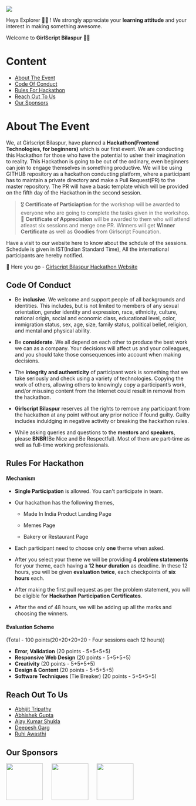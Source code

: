 ![](https://github.com/Girlscript-Chapter-Bilaspur/Front-End-Hackathon-Resources/blob/master/Hackathon%20Images/HACKATHON_banner2.png)


Heya Explorer 🕵️‍♀️ ! We strongly appreciate your **learning attitude** and your interest in making something awesome. 

Welcome to **GirlScript Bilaspur** 🙏🙏

# Content
* [About The Event](https://github.com/Girlscript-Chapter-Bilaspur/Front-End-Hackathon-Resources#about-the-event)
* [Code Of Conduct](https://github.com/Girlscript-Chapter-Bilaspur/Front-End-Hackathon-Resources#code-of-conduct)
* [Rules For Hackathon](https://github.com/Girlscript-Chapter-Bilaspur/Front-End-Hackathon-Resources#rules-for-hackathon)
* [Reach Out To Us](https://github.com/Girlscript-Chapter-Bilaspur/Front-End-Hackathon-Resources#reach-out-to-us)
* [Our Sponsors](https://github.com/Girlscript-Chapter-Bilaspur/Front-End-Hackathon-Resources#our-sponsors)

# About The Event
We, at Girlscript Bilaspur, have planned a **Hackathon(Frontend Technologies, for beginners)** which is our first event. 
We are conducting this Hackathon for those who have the potential to usher their imagination to reality. 
This Hackathon is going to be out of the ordinary, even beginners can join to engage themselves in something productive. 
We will be using GITHUB repository as a hackathon conducting platform, where a participant has to maintain a private directory and make a 
Pull Request(PR) to the master repository. The PR will have a basic template which will be provided on the fifth day of the Hackathon in the second session.

> 🎖 **Certificate of Particiaption**  for the workshop will be awarded to everyone who are going to complete the tasks given in the workshop. 
🥇 **Certificate of Appreciation**  will be awarded to them who will attend atleast six sessions and merge one PR. Winners will get 
**Winner Certificate** as well as **Goodies** from Girlscript Founcation.

Have a visit to our website here to know about the schdule of the sessions. Schedule is given in IST(Indian Standard Time), All the international participants are hereby notified.

🔴 Here you go - <a href = "https://girlscript-chapter-bilaspur.github.io/Forntend-Hackathon/">Girlscript Bilaspur Hackathon Website</a>

## Code Of Conduct

* Be **inclusive**. We welcome and support people of all backgrounds and identities. This includes, but is not limited to members of 
any sexual orientation, gender identity and expression, race, ethnicity, culture, national origin, social and economic class, 
educational level, color, immigration status, sex, age, size, family status, political belief, religion, and mental and physical ability.

* Be **considerate**. We all depend on each other to produce the best work we can as a company. 
Your decisions will affect us and your colleagues, and you should take those consequences into account when making decisions.

* The **integrity and authenticity** of participant work is something that we take seriously and check using a variety of technologies.
Copying the work of others, allowing others to knowingly copy a participant’s work, and/or misusing content from the Internet could result in removal from the hackathon. 

* **Girlscript Bilaspur** reserves all the rights to remove any participant from the hackathon at any point without any prior notice if found guilty. Guilty includes induldging in 
negative activity or breaking the hackathon rules.

* While asking queries and questions to the **mentors** and **speakers**, please **BNBR**(Be Nice and Be Respectful). Most of them are part-time as well as full-time working professionals.

## Rules For Hackathon

#### Mechanism

* **Single Participation** is allowed. You can't participate in team.

* Our hackathon has the following themes,

    * Made In India Product Landing Page
    
    * Memes Page
    
    * Bakery or Restaurant Page
    
* Each participant need to choose only **one** theme when asked.
* After you select your theme we will be providing **4 problem statements** for your theme, each having a **12 hour duration** as deadline. In these 12 hours, 
you will be given **evaluation twice**, each checkpoints of **six hours** each.
* After making the first pull request as per the problem statement, you will be eligible for **Hackathon Participation Certificates**.
* After the end of 48 hours, we will be adding up all the marks and choosing the winners.

#### Evaluation Scheme

(Total - 100 points(20+20+20+20 - Four sessions each 12 hours))  

* **Error, Validation** (20 points - 5+5+5+5)
* **Responsive Web Design** (20 points - 5+5+5+5)
* **Creativity** (20 points - 5+5+5+5)
* **Design & Content** (20 points - 5+5+5+5)
* **Software Techniques** (Tie Breaker) (20 points - 5+5+5+5)

## Reach Out To Us

* <a href="https://github.com/Abhijit2505">Abhijit Tripathy</a>
* <a href="https://github.com/abhishekapk">Abhishek Gupta</a>
* <a href="https://github.com/Unknownone-af">Ajay Kumar Shukla</a>
* <a href="https://github.com/deepeshgarg09">Deepesh Garg</a>
* <a href="https://github.com/ruhiawasthi">Ruhi Awasthi</a>

## Our Sponsors

<img src="https://github.com/Girlscript-Chapter-Bilaspur/Front-End-Hackathon-Resources/blob/master/Hackathon%20Images/GS%20Cup%20Logo.png" height="100px">&nbsp;&nbsp;&nbsp;&nbsp;&nbsp;&nbsp;<img src="https://github.com/Girlscript-Chapter-Bilaspur/Front-End-Hackathon-Resources/blob/master/Hackathon%20Images/yay%20logo1.png" height="100px">&nbsp;&nbsp;&nbsp;&nbsp;&nbsp;&nbsp;<img src="https://github.com/Girlscript-Chapter-Bilaspur/Front-End-Hackathon-Resources/blob/master/Hackathon%20Images/BILASPUR%20LOGO.png" height="100px">





